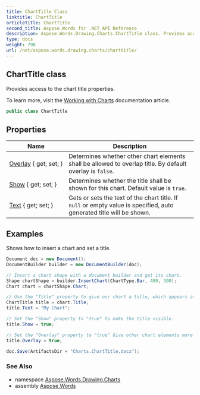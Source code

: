 ```yaml
---
title: ChartTitle Class
linktitle: ChartTitle
articleTitle: ChartTitle
second_title: Aspose.Words for .NET API Reference
description: Aspose.Words.Drawing.Charts.ChartTitle class. Provides access to the chart title properties in C#.
type: docs
weight: 790
url: /net/aspose.words.drawing.charts/charttitle/
---
```

## ChartTitle class

Provides access to the chart title properties.

To learn more, visit the [Working with Charts](https://docs.aspose.com/words/net/working-with-charts/) documentation article.

```csharp
public class ChartTitle
```

## Properties

| Name | Description |
| --- | --- |
| [Overlay](../../aspose.words.drawing.charts/charttitle/overlay/) { get; set; } | Determines whether other chart elements shall be allowed to overlap title. By default overlay is `false`. |
| [Show](../../aspose.words.drawing.charts/charttitle/show/) { get; set; } | Determines whether the title shall be shown for this chart. Default value is `true`. |
| [Text](../../aspose.words.drawing.charts/charttitle/text/) { get; set; } | Gets or sets the text of the chart title. If `null` or empty value is specified, auto generated title will be shown. |

## Examples

Shows how to insert a chart and set a title.

```csharp
Document doc = new Document();
DocumentBuilder builder = new DocumentBuilder(doc);

// Insert a chart shape with a document builder and get its chart.
Shape chartShape = builder.InsertChart(ChartType.Bar, 400, 300);
Chart chart = chartShape.Chart;

// Use the "Title" property to give our chart a title, which appears at the top center of the chart area.
ChartTitle title = chart.Title;
title.Text = "My Chart";

// Set the "Show" property to "true" to make the title visible. 
title.Show = true;

// Set the "Overlay" property to "true" Give other chart elements more room by allowing them to overlap the title
title.Overlay = true;

doc.Save(ArtifactsDir + "Charts.ChartTitle.docx");
```

### See Also

* namespace [Aspose.Words.Drawing.Charts](../../aspose.words.drawing.charts/)
* assembly [Aspose.Words](../../)

